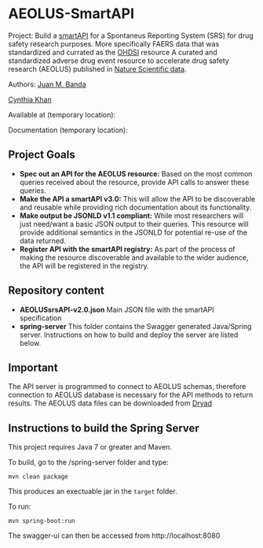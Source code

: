 # AEOLUS-SmartAPI
Project: Build a [smartAPI](http://smart-api.info/website/) for a Spontaneus Reporting System (SRS) for drug safety research purposes. More specifically FAERS data that was standardized and currated as the [OHDSI](https://www.ohdsi.org/) resource A curated and standardized adverse drug event resource to accelerate drug safety research (AEOLUS) published in [Nature Scientific data](https://www.nature.com/articles/sdata201626).

Authors: [Juan M. Banda](http://jmbanda.com/)

   [Cynthia Khan](www.linkedin.com/in/khancynthia)

Available at (temporary location): 

Documentation (temporary location): 

## Project Goals

* **Spec out an API for the AEOLUS resource:** Based on the most common queries received about the resource, provide API calls to answer these queries. 
* **Make the API a smartAPI v3.0:** This will allow the API to be discoverable and reusable while providing rich documentation about its functionality.
* **Make output be JSONLD v1.1 compliant:** While most researchers will just need/want a basic JSON output to their queries. This resource will provide additional semantics in the JSONLD for potential re-use of the data returned. 
* **Register API with the smartAPI registry:** As part of the process of making the resource discoverable and available to the wider audience, the API will be registered in the registry.

## Repository content

* **AEOLUSsrsAPI-v2.0.json** Main JSON file with the smartAPI specification
* **spring-server** This folder contains the Swagger generated Java/Spring server. Instructions on how to build and deploy the server are listed below. 

## Important
The API server is programmed to connect to AEOLUS schemas, therefore connection to AEOLUS database is necessary for the API methods to return results. The AEOLUS data files can be downloaded from [Dryad](http://datadryad.org/resource/doi:10.5061/dryad.8q0s4)

## Instructions to build the Spring Server

This project requires Java 7 or greater and Maven.

To build, go to the /spring-server folder and type:

```
mvn clean package
```

This produces an exectuable jar in the `target` folder.

To run:

```
mvn spring-boot:run
```

The swagger-ui can then be accessed from http://localhost:8080



